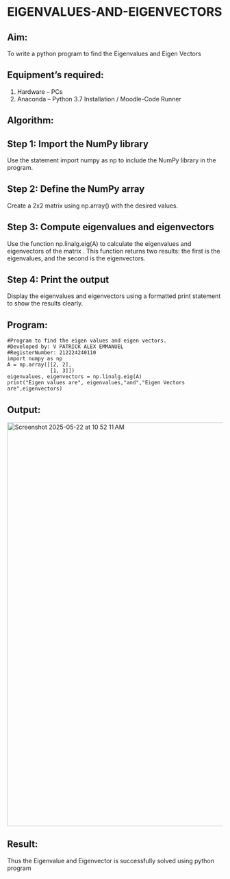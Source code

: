 # EIGENVALUES-AND-EIGENVECTORS
## Aim:
To write a python program to find the Eigenvalues and Eigen Vectors
## Equipment’s required:
1. 	Hardware – PCs
2. 	Anaconda – Python 3.7 Installation / Moodle-Code Runner
## Algorithm:
## Step 1: Import the NumPy library
Use the statement import numpy as np to include the NumPy library in the program.
## Step 2: Define the NumPy array
Create a 2x2 matrix 
 using np.array() with the desired values.
## Step 3: Compute eigenvalues and eigenvectors
Use the function np.linalg.eig(A) to calculate the eigenvalues and eigenvectors of the matrix 
. This function returns two results: the first is the eigenvalues, and the second is the eigenvectors.
## Step 4: Print the output
Display the eigenvalues and eigenvectors using a formatted print statement to show the results clearly.

## Program:
```
#Program to find the eigen values and eigen vectors.
#Developed by: V PATRICK ALEX EMMANUEL
#RegisterNumber: 212224240110
import numpy as np
A = np.array([[2, 2],
              [1, 3]])
eigenvalues, eigenvectors = np.linalg.eig(A)
print("Eigen values are", eigenvalues,"and","Eigen Vectors are",eigenvectors)
```
## Output:
<img width="943" alt="Screenshot 2025-05-22 at 10 52 11 AM" src="https://github.com/user-attachments/assets/2f4bd141-39a0-427e-b634-c0eba6c7d984" />

## Result:
Thus the Eigenvalue and Eigenvector is successfully solved using python program

